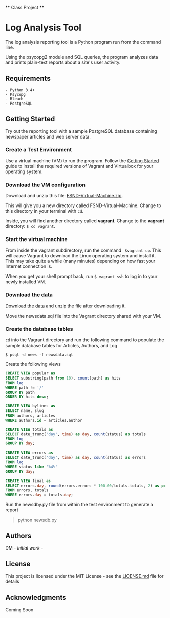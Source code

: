 ** Class Project **

# Log Analysis Tool

The log analysis reporting tool is a Python program run from the command line. 

Using the psycopg2 module and SQL queries, the program analyzes data and prints plain-text reports about a site's user activity.

## Requirements

```
- Python 3.4+
- Psycopg
- Bleach
- PostgreSQL
```

## Getting Started

Try out the reporting tool with a sample PostgreSQL database containing newspaper articles and web server data. 

### Create a Test Environment

Use a virtual machine (VM) to run the program. Follow the [Getting Started](https://www.vagrantup.com/intro/getting-started/) guide to install the required versions of Vagrant and Virtualbox for your operating system. 

### Download the VM configuration

Download and unzip this file: [FSND-Virtual-Machine.zip](https://s3.amazonaws.com/video.udacity-data.com/topher/2018/April/5acfbfa3_fsnd-virtual-machine/fsnd-virtual-machine.zip). 

This will give you a new directory called FSND-Virtual-Machine. Change to this directory in your terminal with `cd`. 

Inside, you will find another directory called **vagrant**. Change to the **vagrant** directory: `$ cd vagrant`.

### Start the virtual machine

From inside the vagrant subdirectory, run the command ` $vagrant up`. This will cause Vagrant to download the Linux operating system and install it. This may take quite a while (many minutes) depending on how fast your Internet connection is. 

When you get your shell prompt back, run `$ vagrant ssh` to log in to your newly installed VM.

### Download the data

[Download the data](https://d17h27t6h515a5.cloudfront.net/topher/2016/August/57b5f748_newsdata/newsdata.zip) and unzip the file after downloading it. 

Move the newsdata.sql file into the Vagrant directory shared with your VM.

### Create the database tables

`cd` into the Vagrant directory and run the following command to populate the sample database tables for Articles, Authors, and Log

`$ psql -d news -f newsdata.sql`

Create the following views 

  ```sql
CREATE VIEW popular as
SELECT substring(path from 10), count(path) as hits
FROM log
WHERE path != '/'
GROUP BY path
ORDER BY hits desc;
  ```
  
```sql
CREATE VIEW bylines as
SELECT name, slug
FROM authors, articles
WHERE authors.id = articles.author
```

```sql
CREATE VIEW totals as 
SELECT date_trunc('day', time) as day, count(status) as totals 
FROM log 
GROUP BY day;
```

```sql
CREATE VIEW errors as
SELECT date_trunc('day', time) as day, count(status) as errors 
FROM log
WHERE status like '%4%' 
GROUP BY day;
```

```sql
CREATE VIEW final as
SELECT errors.day, round(errors.errors * 100.00/totals.totals, 2) as percent 
FROM errors, totals
WHERE errors.day = totals.day;
```

Run the newsdby.py file from within the test environment to generate a report

> python newsdb.py

## Authors

DM - *Initial work* - 

## License

This project is licensed under the MIT License - see the [LICENSE.md](LICENSE.md) file for details

## Acknowledgments

Coming Soon
